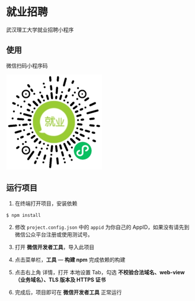 # 就业招聘

武汉理工大学就业招聘小程序

## 使用

微信扫码小程序码

![QRCode](images/qrcode.jpg)

## 运行项目

1. 在终端打开项目，安装依赖

```bash
$ npm install
```

2. 修改 `project.config.json` 中的 `appid` 为你自己的 AppID，如果没有请先到微信公众平台注册或使用测试号。

3. 打开 **微信开发者工具**，导入此项目

4. 点击菜单栏，**工具** — **构建 npm** 完成依赖的构建

5. 点击右上角 详情，打开 本地设置 Tab，勾选 **不校验合法域名、web-view（业务域名）、TLS 版本及 HTTPS 证书**

6. 完成后，项目即可在 **微信开发者工具** 正常运行